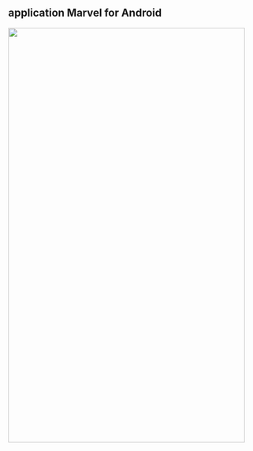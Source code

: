 ## application Marvel for Android

<table>
<tr>
<img src="/gifAndroid/1.gif" width="480" height="840" </img></td>
</tr>
</table>

